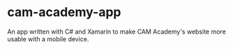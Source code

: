 # cam-academy-app
An app written with C# and Xamarin to make CAM Academy's website more usable with a mobile device.
